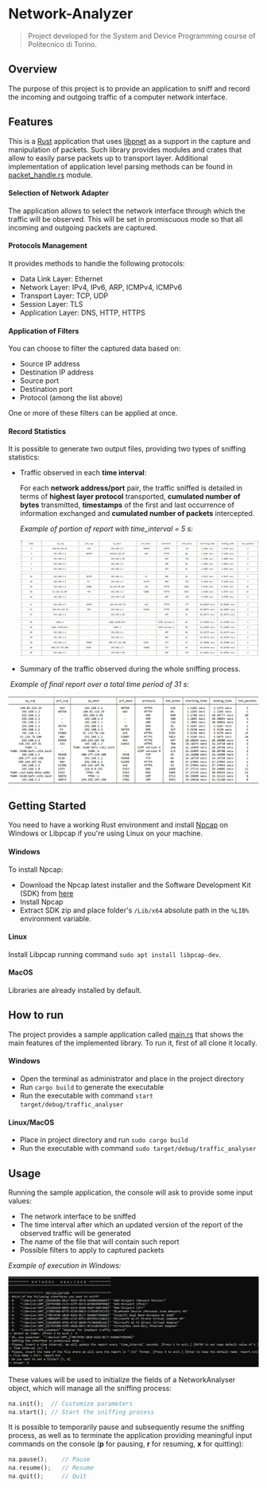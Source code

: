 # Network-Analyzer

> Project developed for the System and Device Programming course of Politecnico di Torino.

## Overview

The purpose of this project is to provide an application to sniff and record the incoming and outgoing traffic of a computer network interface.

## Features

This is a [Rust](https://www.rust-lang.org/it) application that uses [libpnet](https://docs.rs/pnet/latest/pnet/) as a support in the capture and manipulation of packets. Such library provides modules and crates that allow to easily parse packets up to transport layer. Additional implementation of application level parsing methods can be found in [packet_handle.rs](https://github.com/patriziodegirolamo/Network-Analyser/blob/main/src/packet_handle.rs) module.

#### Selection of Network Adapter

The application allows to select the network interface through which the traffic will be observed. This will be set in promiscuous mode so that all incoming and outgoing packets are captured.

#### Protocols Management

It provides methods to handle the following protocols:

- Data Link Layer: Ethernet
- Network Layer: IPv4, IPv6, ARP, ICMPv4, ICMPv6
- Transport Layer: TCP, UDP
- Session Layer: TLS
- Application Layer: DNS, HTTP, HTTPS

#### Application of Filters

You can choose to filter the captured data based on:

- Source IP address
- Destination IP address
- Source port
- Destination port
- Protocol (among the list above)

One or more of these filters can be applied at once.

#### Record Statistics

It is possible to generate two output files, providing two types of sniffing statistics:

- Traffic observed in each **time interval**: 

  For each **network address/port** pair, the traffic sniffed is detailed in terms of **highest layer protocol**  transported, **cumulated number of bytes** transmitted, **timestamps** of the first and last occurrence of information exchanged and **cumulated number of packets** intercepted.  

  *Example of portion of report with time_interval = 5 s:*

  ![report](images/report.png)

- Summary of the traffic observed during the whole sniffing process.

​		*Example of final report over a total time period of 31 s:*

![final_report](images/final_report.png)

## Getting Started

You need to have a working Rust environment and install [Npcap](https://npcap.com/) on Windows or Libpcap if you're using Linux on your machine.

#### Windows

To install Npcap:

- Download the Npcap latest installer and the Software Development Kit (SDK) from [here](https://npcap.com/#download)
- Install Npcap
- Extract SDK zip and place folder's `/Lib/x64` absolute path in the `%LIB%` environment variable.

#### Linux

Install Libpcap running command `sudo apt install libpcap-dev`.

#### MacOS

Libraries are already installed by default.

## How to run

The project provides a sample application called [main.rs](https://github.com/patriziodegirolamo/Network-Analyser/blob/main/src/main.rs) that shows the main features of the implemented library. To run it, first of all clone it locally. 

#### Windows

- Open the terminal as administrator and place in the project directory
- Run `cargo build` to generate the executable
- Run the executable with command `start target/debug/traffic_analyser`

#### Linux/MacOS

- Place in project directory and run `sudo cargo build`
- Run the executable with command `sudo target/debug/traffic_analyser`

## Usage

 Running the sample application, the console will ask to provide some input values:

- The network interface to be sniffed
- The time interval after which an updated version of the report of the observed traffic will be generated
- The name of the file that will contain such report
- Possible filters to apply to captured packets

*Example of execution in Windows:*

![input](images/input.png)

These values will be used to initialize the fields of a NetworkAnalyser object, which will manage all the sniffing process:

```rust
na.init();	// Customize parameters
na.start();	// Start the sniffing process
```

It is possible to temporarily pause and subsequently resume the sniffing process, as well as to terminate the application providing meaningful input commands on the console (**p** for pausing, **r** for resuming, **x** for quitting):

```rust
na.pause();    // Pause
na.resume();   // Resume
na.quit();     // Quit
```

​		
